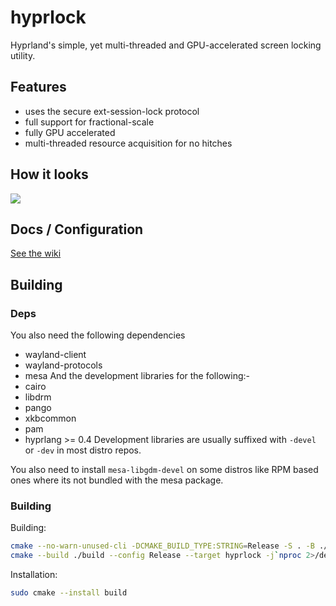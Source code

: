 # hyprlock
Hyprland's simple, yet multi-threaded and GPU-accelerated screen locking utility.

## Features
 - uses the secure ext-session-lock protocol
 - full support for fractional-scale
 - fully GPU accelerated
 - multi-threaded resource acquisition for no hitches

## How it looks

![](https://i.ibb.co/8Bd98BP/20240220-00h12m46s.png)

## Docs / Configuration
[See the wiki](https://wiki.hyprland.org/Hypr-Ecosystem/hyprlock/)

## Building

### Deps
You also need the following dependencies
- wayland-client
- wayland-protocols
- mesa
And the development libraries for the following:-
- cairo
- libdrm
- pango
- xkbcommon
- pam
- hyprlang >= 0.4
Development libraries are usually suffixed with `-devel` or `-dev` in most distro repos.

You also need to install `mesa-libgdm-devel` on some distros like RPM based ones where its not
bundled with the mesa package.

### Building

Building:
```sh
cmake --no-warn-unused-cli -DCMAKE_BUILD_TYPE:STRING=Release -S . -B ./build
cmake --build ./build --config Release --target hyprlock -j`nproc 2>/dev/null || getconf NPROCESSORS_CONF`
```

Installation:
```sh
sudo cmake --install build
```
